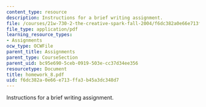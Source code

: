 ```yaml
---
content_type: resource
description: Instructions for a brief writing assignment.
file: /courses/21w-730-2-the-creative-spark-fall-2004/f6dc382a0e66e713ffa3b45a3dc348d7_homework_8.pdf
file_type: application/pdf
learning_resource_types:
- Assignments
ocw_type: OCWFile
parent_title: Assignments
parent_type: CourseSection
parent_uid: bc95e690-5ceb-0919-503e-cc37d34ee356
resourcetype: Document
title: homework_8.pdf
uid: f6dc382a-0e66-e713-ffa3-b45a3dc348d7
---
```

Instructions for a brief writing assignment.

